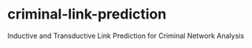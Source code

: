 # criminal-link-prediction
Inductive and Transductive Link Prediction for Criminal Network Analysis
